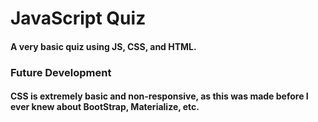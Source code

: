 # JavaScript Quiz

#### A very basic quiz using JS, CSS, and HTML. 

### Future Development

#### CSS is extremely basic and non-responsive, as this was made before I ever knew about BootStrap, Materialize, etc. 